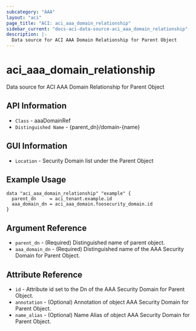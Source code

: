 ```yaml
---
subcategory: "AAA"
layout: "aci"
page_title: "ACI: aci_aaa_domain_relationship"
sidebar_current: "docs-aci-data-source-aci_aaa_domain_relationship"
description: |-
  Data source for ACI AAA Domain Relationship for Parent Object
---
```


# aci_aaa_domain_relationship #

Data source for ACI AAA Domain Relationship for Parent Object


## API Information ##

* `Class` - aaaDomainRef
* `Distinguished Name` - {parent_dn}/domain-{name}

## GUI Information ##

* `Location` - Security Domain list under the Parent Object 



## Example Usage ##

```hcl
data "aci_aaa_domain_relationship" "example" {
  parent_dn     = aci_tenant.example.id
  aaa_domain_dn = aci_aaa_domain.foosecurity_domain.id
}
```

## Argument Reference ##

* `parent_dn` - (Required) Distinguished name of parent object.
* `aaa_domain_dn` - (Required) Distinguished name of the AAA Security Domain for Parent Object.

## Attribute Reference ##
* `id` - Attribute id set to the Dn of the AAA Security Domain for Parent Object.
* `annotation` - (Optional) Annotation of object AAA Security Domain for Parent Object.
* `name_alias` - (Optional) Name Alias of object AAA Security Domain for Parent Object.

